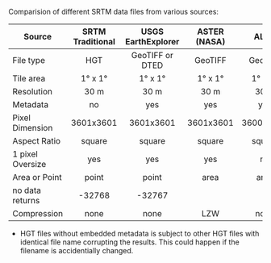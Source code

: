Comparision of different SRTM data files from various sources:


| Source | SRTM Traditional  | USGS EarthExplorer | ASTER (NASA) | ALOS | OpenTopography | CGIAR |
| ----  |:-----:|:-----:|:------:|:-------:|:------:|:----:|
| File type  |  HGT  |  GeoTIFF or DTED  | GeoTIFF | GeoTIFF | GeoTIFF | GeoTIFF |
| Tile area | 1&deg; x 1&deg; |1&deg; x 1&deg; | 1&deg; x 1&deg; | 1&deg; x 1&deg; | any | 5&deg; x 5&deg; |
| Resolution | 30 m | 30 m | 30 m | 30 m | 90 m | 90 m |
| Metadata | no | yes | yes | yes | yes | yes |
| Pixel Dimension | 3601x3601 | 3601x3601 | 3601x3601 | 3600x3600 | any | 6000x6000 |
| Aspect Ratio | square | square | square | square | any | square |
| 1 pixel Oversize | yes | yes | yes | no |  | no |
| Area or Point | point | point | area | area | area | area |
| no data returns | -32768 | -32767 | | | 0 |  |
| Compression | none | none | LZW | none | LZW |  |


* HGT files without embedded metadata is subject to other HGT files with identical file name corrupting the results. This could happen if the filename is accidentially changed.
